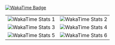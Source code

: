 [![WakaTime Badge](https://wakatime.com/badge/user/2fc4b18b-ec8f-46e8-be9b-2b05a111037b.svg)](https://wakatime.com/@2fc4b18b-ec8f-46e8-be9b-2b05a111037b)

<table>
  <tr>
    <td><img src="https://wakatime.com/share/@mohammad_karbalaee/4b0120ee-9260-430d-b472-21872afb9f6d.svg" alt="WakaTime Stats 1"></td>
    <td><img src="https://wakatime.com/share/@mohammad_karbalaee/04bdaadc-4985-4ed0-884d-a139e4fcb437.svg" alt="WakaTime Stats 2"></td>
  </tr>
  <tr>
    <td><img src="https://wakatime.com/share/@mohammad_karbalaee/6e866a5e-8b56-4913-b290-1a3e94d273d1.svg" alt="WakaTime Stats 3"></td>
    <td><img src="https://wakatime.com/share/@mohammad_karbalaee/d8ee3107-2809-4f0a-a952-dab6666d465e.svg" alt="WakaTime Stats 4"></td>
  </tr>
  <tr>
    <td><img src="https://wakatime.com/share/@mohammad_karbalaee/9699cf8d-6963-4564-848a-a60835fcd86d.svg" alt="WakaTime Stats 5"></td>
    <td><img src="https://wakatime.com/share/@mohammad_karbalaee/2b89e0b6-59b9-4c37-9425-3ea8df0b342f.svg" alt="WakaTime Stats 6"></td>
  </tr>
</table>
